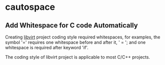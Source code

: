# cautospace

## Add Whitespace for C code Automatically
Creating [libvirt](https://libvirt.org/) project coding style required
whitespaces, for examples, the symbol '=' requires one whitespace before
and after it, ' = '; and one whitespace is required after keyword 'if'.

The coding style of libvirt project is applicable to most C/C++ projects.

